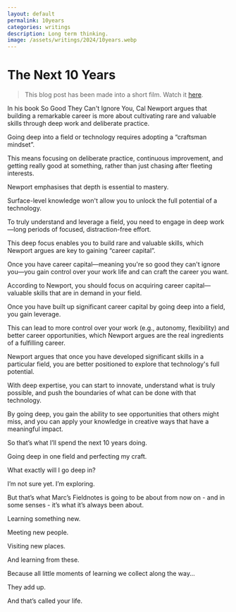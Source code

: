 ```yaml
---
layout: default
permalink: 10years
categories: writings
description: Long term thinking.
image: /assets/writings/2024/10years.webp
---
```


# The Next 10 Years

> This blog post has been made into a short film. Watch it [here](https://www.youtube.com/watch?v=TU-UJ9Y7rr8).

In his book So Good They Can't Ignore You, Cal Newport argues that building a remarkable career is more about cultivating rare and valuable skills through deep work and deliberate practice.

Going deep into a field or technology requires adopting a “craftsman mindset”.

This means focusing on deliberate practice, continuous improvement, and getting really good at something, rather than just chasing after fleeting interests.

Newport emphasises that depth is essential to mastery.

Surface-level knowledge won't allow you to unlock the full potential of a technology.

To truly understand and leverage a field, you need to engage in deep work—long periods of focused, distraction-free effort.

This deep focus enables you to build rare and valuable skills, which Newport argues are key to gaining “career capital”.

Once you have career capital—meaning you're so good they can't ignore you—you gain control over your work life and can craft the career you want.

According to Newport, you should focus on acquiring career capital—valuable skills that are in demand in your field.

Once you have built up significant career capital by going deep into a field, you gain leverage.

This can lead to more control over your work (e.g., autonomy, flexibility) and better career opportunities, which Newport argues are the real ingredients of a fulfilling career.

Newport argues that once you have developed significant skills in a particular field, you are better positioned to explore that technology's full potential.

With deep expertise, you can start to innovate, understand what is truly possible, and push the boundaries of what can be done with that technology.

By going deep, you gain the ability to see opportunities that others might miss, and you can apply your knowledge in creative ways that have a meaningful impact.

So that’s what I’ll spend the next 10 years doing.

Going deep in one field and perfecting my craft.

What exactly will I go deep in?

I’m not sure yet. I’m exploring.

But that’s what Marc’s Fieldnotes is going to be about from now on - and in some senses - it’s what it’s always been about.

Learning something new.

Meeting new people.

Visiting new places.

And learning from these.

Because all little moments of learning we collect along the way…

They add up.

And that’s called your life.
